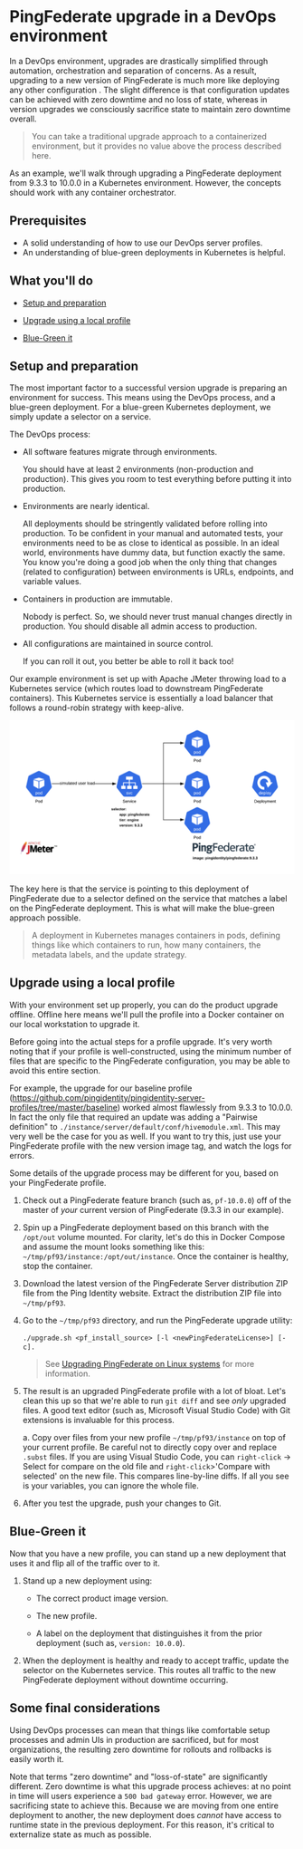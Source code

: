 # PingFederate upgrade in a DevOps environment

In a DevOps environment, upgrades are drastically simplified through automation, orchestration and separation of concerns. As a result, upgrading to a new version of PingFederate is much more like deploying any other configuration <!-- (link here to doc explaining config deployments) -->. The slight difference is that configuration updates can be achieved with zero downtime and no loss of state, whereas in version upgrades we consciously sacrifice state to maintain zero downtime overall. 

> You can take a traditional upgrade approach to a containerized environment, but it provides no value above the process described here. 

As an example, we'll walk through upgrading a PingFederate deployment from 9.3.3 to 10.0.0 in a Kubernetes environment. However, the concepts should work with any container orchestrator.

## Prerequisites

* A solid understanding of how to use our DevOps server profiles.
* An understanding of blue-green deployments in Kubernetes is helpful. 

## What you'll do

* [Setup and preparation](#setup-and-preparation)

* [Upgrade using a local profile](#upgrade-using-a-local-profile)

* [Blue-Green it](#blue-green-it)

## Setup and preparation

The most important factor to a successful version upgrade is preparing an environment for success. This means using the DevOps process, and a blue-green deployment. For a blue-green Kubernetes deployment, we simply update a selector on a service.

The DevOps process:

* All software features migrate through environments.
  
  You should have at least 2 environments (non-production and production). This gives you room to test everything before putting it into production. 

* Environments are nearly identical.
  
  All deployments should be stringently validated before rolling into production. To be confident in your manual and automated tests, your environments need to be as close to identical as possible. In an ideal world, environments have dummy data, but function exactly the same. You know you're doing a good job when the only thing that changes (related to configuration) between environments is URLs, endpoints, and variable values.

* Containers in production are immutable.
  
  Nobody is perfect. So, we should never trust manual changes directly in production. You should disable all admin access to production.

* All configurations are maintained in source control.
  
  If you can roll it out, you better be able to roll it back too!

Our example environment is set up with Apache JMeter throwing load to a Kubernetes service (which routes load to downstream PingFederate containers). This Kubernetes service is essentially a load balancer that follows a round-robin strategy with keep-alive.

![alt text](images/pf-upgrade_1_version9.3.3.png "Initial deployment")

The key here is that the service is pointing to this deployment of PingFederate due to a selector defined on the service that matches a label on the PingFederate deployment. This is what will make the blue-green approach possible. 

> A deployment in Kubernetes manages containers in pods, defining things like which containers to run, how many containers, the metadata labels, and the update strategy.

## Upgrade using a local profile

With your environment set up properly, you can do the product upgrade offline. Offline here means we'll pull the profile into a Docker container on our local workstation to upgrade it. 

Before going into the actual steps for a profile upgrade. It's very worth noting that if your profile is well-constructed, using the minimum number of files that are specific to the PingFederate configuration, you may be able to avoid this entire section. 

For example, the upgrade for our baseline profile (https://github.com/pingidentity/pingidentity-server-profiles/tree/master/baseline) worked almost flawlessly from 9.3.3 to 10.0.0. In fact the only file that required an update was adding a "Pairwise definition" to `./instance/server/default/conf/hivemodule.xml`. This may very well be the case for you as well. If you want to try this, just use your PingFederate profile with the new version image tag, and watch the logs for errors.

Some details of the upgrade process may be different for you, based on your PingFederate profile. 
<!--- TODO: link to PF profile --->

1. Check out a PingFederate feature branch (such as, `pf-10.0.0`) off of the master of _your_ current version of PingFederate (9.3.3 in our example).

2. Spin up a PingFederate deployment based on this branch with the `/opt/out` volume mounted. For clarity, let's do this in Docker Compose and assume the mount looks something like this: `~/tmp/pf93/instance:/opt/out/instance`. Once the container is healthy, stop the container. 

3. Download the latest version of the PingFederate Server distribution ZIP file from the Ping Identity website. Extract the distribution ZIP file into `~/tmp/pf93`.

4. Go to the `~/tmp/pf93` directory, and run the PingFederate upgrade utility: 
   
   ```shell
   ./upgrade.sh <pf_install_source> [-l <newPingFederateLicense>] [-c].
   ```

   > See [Upgrading PingFederate on Linux systems](https://docs.pingidentity.com/bundle/pingfederate-100/page/ukh1564003034797.html) for more information.

5. The result is an upgraded PingFederate profile with a lot of bloat. Let's clean this up so that we're able to run `git diff` and see _only_ upgraded files. A good text editor (such as, Microsoft Visual Studio Code) with Git extensions is invaluable for this process. 

   a. Copy over files from your new profile `~/tmp/pf93/instance` on top of your current profile. Be careful not to directly copy over and replace `.subst` files. If you are using Visual Studio Code, you can `right-click` -> Select for compare on the old file and `right-click`>'Compare with selected' on the new file. This compares line-by-line diffs. If all you see is your variables, you can ignore the whole file. 

6. After you test the upgrade, push your changes to Git.

## Blue-Green it

Now that you have a new profile, you can stand up a new deployment that uses it and flip all of the traffic over to it. 

1. Stand up a new deployment using: 
   
   * The correct product image version.
   
   * The new profile. 
   
   * A label on the deployment that distinguishes it from the prior deployment (such as, `version: 10.0.0`).

2. When the deployment is healthy and ready to accept traffic, update the selector on the Kubernetes service. This routes all traffic to the new PingFederate deployment without downtime occurring.

## Some final considerations

Using DevOps processes can mean that things like comfortable setup processes and admin UIs in production are sacrificed, but for most organizations, the resulting zero downtime for rollouts and rollbacks is easily worth it. 

Note that terms "zero downtime" and "loss-of-state" are significantly different. Zero downtime is what this upgrade process achieves: at no point in time will users experience a `500 bad gateway` error. However, we are sacrificing state to achieve this. Because we are moving from one entire deployment to another, the new deployment does _cannot_ have access to runtime state in the previous deployment. For this reason, it's critical to externalize state as much as possible. 
